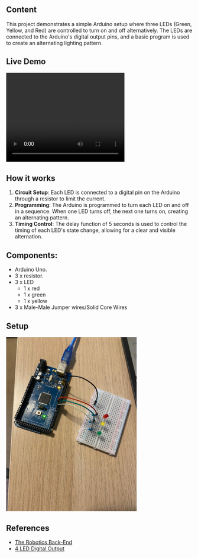 ## Content

This project demonstrates a simple Arduino setup where three LEDs (Green, Yellow, and Red) are controlled to turn on and off alternatively. The LEDs are connected to the Arduino's digital output pins, and a basic program is used to create an alternating lighting pattern.

## Live Demo

<video width="320" height="240" controls>
  <source src="./assets/arduino-led-lights-video.mp4" type="video/mp4">
  Your browser does not support the video tag. You can find the video [here](./assets/arduino-led-lights-video.mp4)
</video>

## How it works
1. **Circuit Setup**: Each LED is connected to a digital pin on the Arduino through a resistor to limit the current.
2. **Programming**: The Arduino is programmed to turn each LED on and off in a sequence. When one LED turns off, the next one turns on, creating an alternating pattern.
3. **Timing Control**: The delay function of 5 seconds is used to control the timing of each LED's state change, allowing for a clear and visible alternation.

## Components:

- Arduino Uno.
- 3 x resistor.
- 3 x LED
  - 1 x red
  - 1 x green
  - 1 x yellow
- 3 x Male-Male Jumper wires/Solid Core Wires

## Setup
<img src="./assets/arduino-led-lights.jpg" style="width: 70%" alt="image location: ./assets/arduino-led-lights.jpg"
/>

## References

- [The Robotics Back-End](https://roboticsbackend.com/arduino-led-complete-tutorial/)
- [4 LED Digital Output](https://github.com/MFarabi619/Arduino/tree/main/Projects/4%20LED%20Digital%20Output)